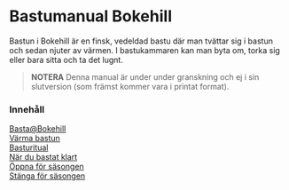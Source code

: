 # Bastumanual Bokehill

Bastun i Bokehill är en finsk, vedeldad bastu där man tvättar sig i bastun och sedan njuter av värmen. I bastukammaren kan man byta om, torka sig eller bara sitta och ta det lugnt.

> **NOTERA**
> Denna manual är under under granskning och ej i sin slutversion (som främst kommer vara i printat format).

### Innehåll

[Basta@Bokehill](http://ordvild.se/basta-at-bokehill)<br>
[Värma bastun](http://ordvild.se/varma-bastun)<br>
[Basturitual](http://ordvild.se/basturitual)<br>
[När du bastat klart](http://ordvild.se/bastat-klart)<br>
[Öppna för säsongen](http://ordvild.se/oppna-for-sasongen)<br>
[Stänga för säsongen](http://ordvild.se/stanga-for-sasongen)
